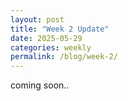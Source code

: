 ```yaml
---
layout: post
title: "Week 2 Update"
date: 2025-05-29
categories: weekly
permalink: /blog/week-2/
---
```


coming soon..
